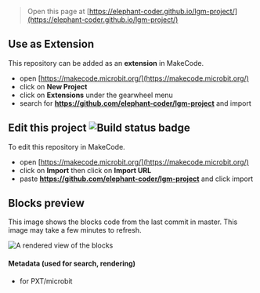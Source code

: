 
> Open this page at [https://elephant-coder.github.io/lgm-project/](https://elephant-coder.github.io/lgm-project/)

## Use as Extension

This repository can be added as an **extension** in MakeCode.

* open [https://makecode.microbit.org/](https://makecode.microbit.org/)
* click on **New Project**
* click on **Extensions** under the gearwheel menu
* search for **https://github.com/elephant-coder/lgm-project** and import

## Edit this project ![Build status badge](https://github.com/elephant-coder/lgm-project/workflows/MakeCode/badge.svg)

To edit this repository in MakeCode.

* open [https://makecode.microbit.org/](https://makecode.microbit.org/)
* click on **Import** then click on **Import URL**
* paste **https://github.com/elephant-coder/lgm-project** and click import

## Blocks preview

This image shows the blocks code from the last commit in master.
This image may take a few minutes to refresh.

![A rendered view of the blocks](https://github.com/elephant-coder/lgm-project/raw/master/.github/makecode/blocks.png)

#### Metadata (used for search, rendering)

* for PXT/microbit
<script src="https://makecode.com/gh-pages-embed.js"></script><script>makeCodeRender("{{ site.makecode.home_url }}", "{{ site.github.owner_name }}/{{ site.github.repository_name }}");</script>
